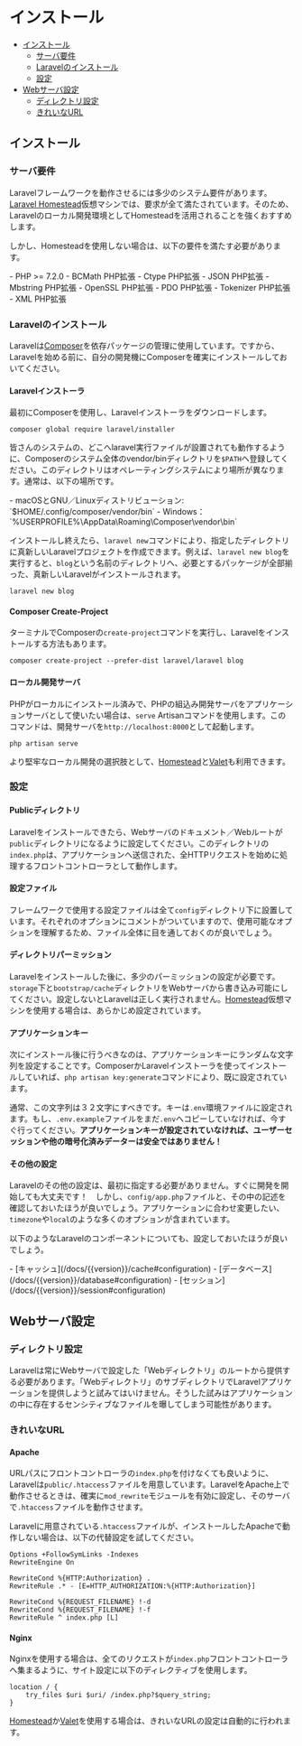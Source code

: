 # インストール

- [インストール](#installation)
    - [サーバ要件](#server-requirements)
    - [Laravelのインストール](#installing-laravel)
    - [設定](#configuration)
- [Webサーバ設定](#web-server-configuration)
    - [ディレクトリ設定](#directory-configuration)
    - [きれいなURL](#pretty-urls)

<a name="installation"></a>
## インストール

<a name="server-requirements"></a>
### サーバ要件

Laravelフレームワークを動作させるには多少のシステム要件があります。[Laravel Homestead](/docs/{{version}}/homestead)仮想マシンでは、要求が全て満たされています。そのため、Laravelのローカル開発環境としてHomesteadを活用されることを強くおすすめします。

しかし、Homesteadを使用しない場合は、以下の要件を満たす必要があります。

<div class="content-list" markdown="1">
- PHP >= 7.2.0
- BCMath PHP拡張
- Ctype PHP拡張
- JSON PHP拡張
- Mbstring PHP拡張
- OpenSSL PHP拡張
- PDO PHP拡張
- Tokenizer PHP拡張
- XML PHP拡張
</div>

<a name="installing-laravel"></a>
### Laravelのインストール

Laravelは[Composer](https://getcomposer.org)を依存パッケージの管理に使用しています。ですから、Laravelを始める前に、自分の開発機にComposerを確実にインストールしておいてください。

#### Laravelインストーラ

最初にComposerを使用し、Laravelインストーラをダウンロードします。

    composer global require laravel/installer

皆さんのシステムの、どこへlaravel実行ファイルが設置されても動作するように、Composerのシステム全体のvendor/binディレクトリを`$PATH`へ登録してください。このディレクトリはオペレーティングシステムにより場所が異なります。通常は、以下の場所です。

<div class="content-list" markdown="1">
- macOSとGNU／Linuxディストリビューション: `$HOME/.config/composer/vendor/bin`
- Windows： `%USERPROFILE%\AppData\Roaming\Composer\vendor\bin`
</div>

インストールし終えたら、`laravel new`コマンドにより、指定したディレクトリに真新しいLaravelプロジェクトを作成できます。例えば、`laravel new blog`を実行すると、`blog`という名前のディレクトリへ、必要とするパッケージが全部揃った、真新しいLaravelがインストールされます。

    laravel new blog

#### Composer Create-Project

ターミナルでComposerの`create-project`コマンドを実行し、Laravelをインストールする方法もあります。

    composer create-project --prefer-dist laravel/laravel blog

#### ローカル開発サーバ

PHPがローカルにインストール済みで、PHPの組込み開発サーバをアプリケーションサーバとして使いたい場合は、`serve` Artisanコマンドを使用します。このコマンドは、開発サーバを`http://localhost:8000`として起動します。

    php artisan serve

より堅牢なローカル開発の選択肢として、[Homestead](/docs/{{version}}/homestead)と[Valet](/docs/{{version}}/valet)も利用できます。

<a name="configuration"></a>
### 設定

#### Publicディレクトリ

Laravelをインストールできたら、Webサーバのドキュメント／Webルートが`public`ディレクトリになるように設定してください。このディレクトリの`index.php`は、アプリケーションへ送信された、全HTTPリクエストを始めに処理するフロントコントローラとして動作します。

#### 設定ファイル

フレームワークで使用する設定ファイルは全て`config`ディレクトリ下に設置しています。それぞれのオプションにコメントがついていますので、使用可能なオプションを理解するため、ファイル全体に目を通しておくのが良いでしょう。

#### ディレクトリパーミッション

Laravelをインストールした後に、多少のパーミッションの設定が必要です。`storage`下と`bootstrap/cache`ディレクトリをWebサーバから書き込み可能にしてください。設定しないとLaravelは正しく実行されません。[Homestead](/docs/{{version}}/homestead)仮想マシンを使用する場合は、あらかじめ設定されています。

#### アプリケーションキー

次にインストール後に行うべきなのは、アプリケーションキーにランダムな文字列を設定することです。ComposerかLaravelインストーラを使ってインストールしていれば、`php artisan key:generate`コマンドにより、既に設定されています。

通常、この文字列は３２文字にすべきです。キーは`.env`環境ファイルに設定されます。もし、`.env.example`ファイルをまだ`.env`へコピーしていなければ、今すぐ行ってください。**アプリケーションキーが設定されていなければ、ユーザーセッションや他の暗号化済みデーターは安全ではありません！**

#### その他の設定

Laravelのその他の設定は、最初に指定する必要がありません。すぐに開発を開始しても大丈夫です！　しかし、`config/app.php`ファイルと、その中の記述を確認しておいたほうが良いでしょう。アプリケーションに合わせ変更したい、`timezone`や`local`のような多くのオプションが含まれています。

以下のようなLaravelのコンポーネントについても、設定しておいたほうが良いでしょう。

<div class="content-list" markdown="1">
- [キャッシュ](/docs/{{version}}/cache#configuration)
- [データベース](/docs/{{version}}/database#configuration)
- [セッション](/docs/{{version}}/session#configuration)
</div>

<a name="web-server-configuration"></a>
## Webサーバ設定

<a name="directory-configuration"></a>
### ディレクトリ設定

Laravelは常にWebサーバで設定した「Webディレクトリ」のルートから提供する必要があります。「Webディレクトリ」のサブディレクトリでLaravelアプリケーションを提供しようと試みてはいけません。そうした試みはアプリケーションの中に存在するセンシティブなファイルを曝してしまう可能性があります。

<a name="pretty-urls"></a>
### きれいなURL

#### Apache

URLパスにフロントコントローラの`index.php`を付けなくても良いように、Laravelは`public/.htaccess`ファイルを用意しています。LaravelをApache上で動作させるときは、確実に`mod_rewrite`モジュールを有効に設定し、そのサーバで`.htaccess`ファイルを動作させます。

Laravelに用意されている`.htaccess`ファイルが、インストールしたApacheで動作しない場合は、以下の代替設定を試してください。

    Options +FollowSymLinks -Indexes
    RewriteEngine On

    RewriteCond %{HTTP:Authorization} .
    RewriteRule .* - [E=HTTP_AUTHORIZATION:%{HTTP:Authorization}]

    RewriteCond %{REQUEST_FILENAME} !-d
    RewriteCond %{REQUEST_FILENAME} !-f
    RewriteRule ^ index.php [L]

#### Nginx

Nginxを使用する場合は、全てのリクエストが`index.php`フロントコントローラへ集まるように、サイト設定に以下のディレクティブを使用します。

    location / {
        try_files $uri $uri/ /index.php?$query_string;
    }

[Homestead](/docs/{{version}}/homestead)か[Valet](/docs/{{version}}/valet)を使用する場合は、きれいなURLの設定は自動的に行われます。
